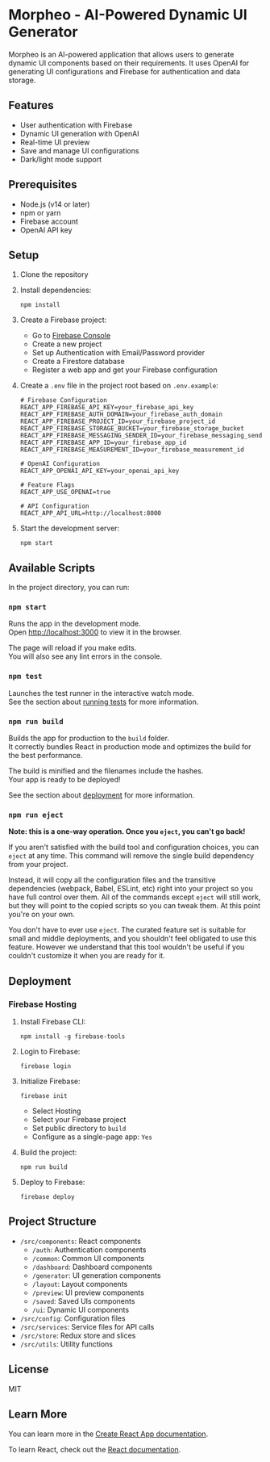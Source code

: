 # Morpheo - AI-Powered Dynamic UI Generator

Morpheo is an AI-powered application that allows users to generate dynamic UI components based on their requirements. It uses OpenAI for generating UI configurations and Firebase for authentication and data storage.

## Features

- User authentication with Firebase
- Dynamic UI generation with OpenAI
- Real-time UI preview
- Save and manage UI configurations
- Dark/light mode support

## Prerequisites

- Node.js (v14 or later)
- npm or yarn
- Firebase account
- OpenAI API key

## Setup

1. Clone the repository
2. Install dependencies:
   ```
   npm install
   ```
3. Create a Firebase project:
   - Go to [Firebase Console](https://console.firebase.google.com/)
   - Create a new project
   - Set up Authentication with Email/Password provider
   - Create a Firestore database
   - Register a web app and get your Firebase configuration

4. Create a `.env` file in the project root based on `.env.example`:
   ```
   # Firebase Configuration
   REACT_APP_FIREBASE_API_KEY=your_firebase_api_key
   REACT_APP_FIREBASE_AUTH_DOMAIN=your_firebase_auth_domain
   REACT_APP_FIREBASE_PROJECT_ID=your_firebase_project_id
   REACT_APP_FIREBASE_STORAGE_BUCKET=your_firebase_storage_bucket
   REACT_APP_FIREBASE_MESSAGING_SENDER_ID=your_firebase_messaging_sender_id
   REACT_APP_FIREBASE_APP_ID=your_firebase_app_id
   REACT_APP_FIREBASE_MEASUREMENT_ID=your_firebase_measurement_id

   # OpenAI Configuration
   REACT_APP_OPENAI_API_KEY=your_openai_api_key

   # Feature Flags
   REACT_APP_USE_OPENAI=true

   # API Configuration
   REACT_APP_API_URL=http://localhost:8000
   ```

5. Start the development server:
   ```
   npm start
   ```

## Available Scripts

In the project directory, you can run:

### `npm start`

Runs the app in the development mode.\
Open [http://localhost:3000](http://localhost:3000) to view it in the browser.

The page will reload if you make edits.\
You will also see any lint errors in the console.

### `npm test`

Launches the test runner in the interactive watch mode.\
See the section about [running tests](https://facebook.github.io/create-react-app/docs/running-tests) for more information.

### `npm run build`

Builds the app for production to the `build` folder.\
It correctly bundles React in production mode and optimizes the build for the best performance.

The build is minified and the filenames include the hashes.\
Your app is ready to be deployed!

See the section about [deployment](https://facebook.github.io/create-react-app/docs/deployment) for more information.

### `npm run eject`

**Note: this is a one-way operation. Once you `eject`, you can't go back!**

If you aren't satisfied with the build tool and configuration choices, you can `eject` at any time. This command will remove the single build dependency from your project.

Instead, it will copy all the configuration files and the transitive dependencies (webpack, Babel, ESLint, etc) right into your project so you have full control over them. All of the commands except `eject` will still work, but they will point to the copied scripts so you can tweak them. At this point you're on your own.

You don't have to ever use `eject`. The curated feature set is suitable for small and middle deployments, and you shouldn't feel obligated to use this feature. However we understand that this tool wouldn't be useful if you couldn't customize it when you are ready for it.

## Deployment

### Firebase Hosting

1. Install Firebase CLI:
   ```
   npm install -g firebase-tools
   ```

2. Login to Firebase:
   ```
   firebase login
   ```

3. Initialize Firebase:
   ```
   firebase init
   ```
   - Select Hosting
   - Select your Firebase project
   - Set public directory to `build`
   - Configure as a single-page app: `Yes`

4. Build the project:
   ```
   npm run build
   ```

5. Deploy to Firebase:
   ```
   firebase deploy
   ```

## Project Structure

- `/src/components`: React components
  - `/auth`: Authentication components
  - `/common`: Common UI components
  - `/dashboard`: Dashboard components
  - `/generator`: UI generation components
  - `/layout`: Layout components
  - `/preview`: UI preview components
  - `/saved`: Saved UIs components
  - `/ui`: Dynamic UI components
- `/src/config`: Configuration files
- `/src/services`: Service files for API calls
- `/src/store`: Redux store and slices
- `/src/utils`: Utility functions

## License

MIT

## Learn More

You can learn more in the [Create React App documentation](https://facebook.github.io/create-react-app/docs/getting-started).

To learn React, check out the [React documentation](https://reactjs.org/).
